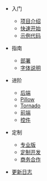 * 入门

  * [项目介绍](README.md)
  * [快速开始](quickstart.md)
  * [示例代码](example.md)
  
* 指南

  * [部署](deploy.md)
  * [字体说明](fonts.md)

* 进阶

  * [后端](python.md)
  * [Pillow](pillow.md)
  * [Tornado](tornado.md)
  * [前端](vue.md)
  * [控件](componse.md)

* 定制
  
  * [专业版](pro.md)
  * [定制开发](cust.md)
  * [商务合作](cooperation.md)
  
* [更新日志](changelog.md)
